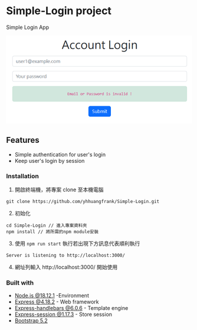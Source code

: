 # Simple-Login project

Simple Login App

![Previrew](https://github.com/yhhuangfrank/Simple-Login/blob/main/public/image/preview-image.png)


## Features

- Simple authentication for user's login
- Keep user's login by session 


### Installation

1. 開啟終端機，將專案 clone 至本機電腦

```
git clone https://github.com/yhhuangfrank/Simple-Login.git
```

2. 初始化

```
cd Simple-Login // 進入專案資料夾
npm install // 將所需的npm module安裝
```

3. 使用 `npm run start` 執行若出現下方訊息代表順利執行

```
Server is listening to http://localhost:3000/
```
4. 網址列輸入 http://localhost:3000/ 開始使用

### Built with

- [Node.js @18.12.1](https://nodejs.org/zh-tw/download/) -Environment
- [Express @4.18.2](https://www.npmjs.com/package/express) - Web framework
- [Express-handlebars @6.0.6](https://www.npmjs.com/package/express-handlebars) - Template engine
- [Express-session @1.17.3](https://www.npmjs.com/package/express-session) - Store session
- [Bootstrap 5.2](https://getbootstrap.com/)
